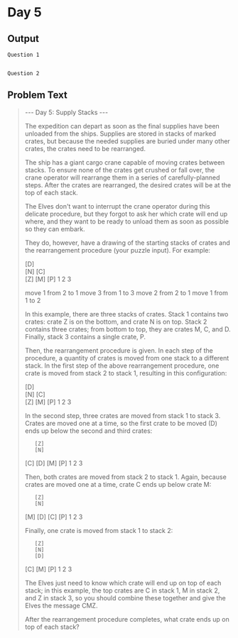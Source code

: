 # Day 5

## Output

```
Question 1


Question 2

```

## Problem Text
>--- Day 5: Supply Stacks ---
>
>The expedition can depart as soon as the final supplies have been unloaded from the ships. Supplies are stored in stacks of marked crates, but because the needed supplies are buried under many other crates, the crates need to be rearranged.
>
>The ship has a giant cargo crane capable of moving crates between stacks. To ensure none of the crates get crushed or fall over, the crane operator will rearrange them in a series of carefully-planned steps. After the crates are rearranged, the desired crates will be at the top of each stack.
>
>The Elves don't want to interrupt the crane operator during this delicate procedure, but they forgot to ask her which crate will end up where, and they want to be ready to unload them as soon as possible so they can embark.
>
>They do, however, have a drawing of the starting stacks of crates and the rearrangement procedure (your puzzle input). For example:
>
>    [D]    
>[N] [C]    
>[Z] [M] [P]
> 1   2   3 
>
>move 1 from 2 to 1
>move 3 from 1 to 3
>move 2 from 2 to 1
>move 1 from 1 to 2
>
>In this example, there are three stacks of crates. Stack 1 contains two crates: crate Z is on the bottom, and crate N is on top. Stack 2 contains three crates; from bottom to top, they are crates M, C, and D. Finally, stack 3 contains a single crate, P.
>
>Then, the rearrangement procedure is given. In each step of the procedure, a quantity of crates is moved from one stack to a different stack. In the first step of the above rearrangement procedure, one crate is moved from stack 2 to stack 1, resulting in this configuration:
>
>[D]        
>[N] [C]    
>[Z] [M] [P]
> 1   2   3 
>
>In the second step, three crates are moved from stack 1 to stack 3. Crates are moved one at a time, so the first crate to be moved (D) ends up below the second and third crates:
>
>        [Z]
>        [N]
>    [C] [D]
>    [M] [P]
> 1   2   3
>
>Then, both crates are moved from stack 2 to stack 1. Again, because crates are moved one at a time, crate C ends up below crate M:
>
>        [Z]
>        [N]
>[M]     [D]
>[C]     [P]
> 1   2   3
>
>Finally, one crate is moved from stack 1 to stack 2:
>
>        [Z]
>        [N]
>        [D]
>[C] [M] [P]
> 1   2   3
>
>The Elves just need to know which crate will end up on top of each stack; in this example, the top crates are C in stack 1, M in stack 2, and Z in stack 3, so you should combine these together and give the Elves the message CMZ.
>
>After the rearrangement procedure completes, what crate ends up on top of each stack?
